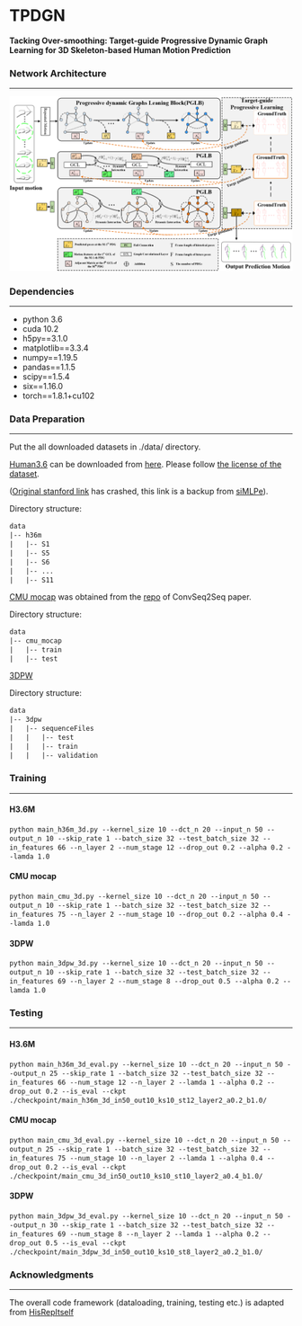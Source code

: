# TPDGN

**Tacking Over-smoothing: Target-guide Progressive Dynamic Graph Learning for 3D Skeleton-based Human Motion Prediction**

### Network Architecture
---

![pipeline](./asset/pipeline.png)

### Dependencies
---

- python 3.6
- cuda 10.2
- h5py==3.1.0
- matplotlib==3.3.4
- numpy==1.19.5
- pandas==1.1.5
- scipy==1.5.4
- six==1.16.0
- torch==1.8.1+cu102

### Data Preparation
---

Put the all downloaded datasets in ./data/ directory.

[Human3.6](http://vision.imar.ro/human3.6m/description.php) can be downloaded from [here](https://drive.google.com/file/d/15OAOUrva1S-C_BV8UgPORcwmWG2ul4Rk/view?usp=share_link). Please follow [the license of the dataset](http://vision.imar.ro/human3.6m/eula.php).

 ([Original stanford link](http://www.cs.stanford.edu/people/ashesh/h3.6m.zip) has crashed, this link is a backup from [siMLPe](https://github.com/dulucas/siMLPe)).

Directory structure:
```shell script
data
|-- h36m
|   |-- S1
|   |-- S5
|   |-- S6
|   |-- ...
|   |-- S11
```

[CMU mocap](http://mocap.cs.cmu.edu/) was obtained from the [repo](https://github.com/chaneyddtt/Convolutional-Sequence-to-Sequence-Model-for-Human-Dynamics) of ConvSeq2Seq paper.

Directory structure: 
```shell script
data
|-- cmu_mocap
|   |-- train
|   |-- test
```

[3DPW](https://virtualhumans.mpi-inf.mpg.de/3DPW/)

Directory structure: 
```shell script
data
|-- 3dpw
|   |-- sequenceFiles
|   |   |-- test
|   |   |-- train
|   |   |-- validation
```

### Training
---

#### H3.6M

```shell script
python main_h36m_3d.py --kernel_size 10 --dct_n 20 --input_n 50 --output_n 10 --skip_rate 1 --batch_size 32 --test_batch_size 32 --in_features 66 --n_layer 2 --num_stage 12 --drop_out 0.2 --alpha 0.2 --lamda 1.0
```

#### CMU mocap

```shell script
python main_cmu_3d.py --kernel_size 10 --dct_n 20 --input_n 50 --output_n 10 --skip_rate 1 --batch_size 32 --test_batch_size 32 --in_features 75 --n_layer 2 --num_stage 10 --drop_out 0.2 --alpha 0.4 --lamda 1.0
```

#### 3DPW

```shell script
python main_3dpw_3d.py --kernel_size 10 --dct_n 20 --input_n 50 --output_n 10 --skip_rate 1 --batch_size 32 --test_batch_size 32 --in_features 69 --n_layer 2 --num_stage 8 --drop_out 0.5 --alpha 0.2 --lamda 1.0
```

### Testing
---

#### H3.6M

```shell script
python main_h36m_3d_eval.py --kernel_size 10 --dct_n 20 --input_n 50 --output_n 25 --skip_rate 1 --batch_size 32 --test_batch_size 32 --in_features 66 --num_stage 12 --n_layer 2 --lamda 1 --alpha 0.2 --drop_out 0.2 --is_eval --ckpt ./checkpoint/main_h36m_3d_in50_out10_ks10_st12_layer2_a0.2_b1.0/
```

#### CMU mocap

```shell script
python main_cmu_3d_eval.py --kernel_size 10 --dct_n 20 --input_n 50 --output_n 25 --skip_rate 1 --batch_size 32 --test_batch_size 32 --in_features 75 --num_stage 10 --n_layer 2 --lamda 1 --alpha 0.4 --drop_out 0.2 --is_eval --ckpt ./checkpoint/main_cmu_3d_in50_out10_ks10_st10_layer2_a0.4_b1.0/
```

#### 3DPW

```shell script
python main_3dpw_3d_eval.py --kernel_size 10 --dct_n 20 --input_n 50 --output_n 30 --skip_rate 1 --batch_size 32 --test_batch_size 32 --in_features 69 --num_stage 8 --n_layer 2 --lamda 1 --alpha 0.2 --drop_out 0.5 --is_eval --ckpt ./checkpoint/main_3dpw_3d_in50_out10_ks10_st8_layer2_a0.2_b1.0/
```

### Acknowledgments
---

The overall code framework (dataloading, training, testing etc.) is adapted from [HisRepItself](https://github.com/wei-mao-2019/HisRepItself)
